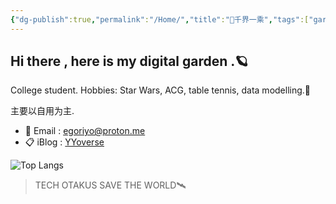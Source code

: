 ```yaml
---
{"dg-publish":true,"permalink":"/Home/","title":"🌠千界一乘","tags":["gardenEntry"]}
---
```



<h2> Hi there , here is my digital garden .🪐 </h2>

College student. Hobbies: Star Wars, ACG, table tennis, data modelling.🔭

主要以自用为主.

- 📨 Email : egoriyo@proton.me <br>
- 📋 iBlog : <a href="https://sumalene.github.io" target="_blank">YYoverse</a>


![Top Langs](https://github-readme-stats.vercel.app/api/top-langs/?username=Sumalene&layout=compact&theme=material-palenight)


> TECH OTAKUS SAVE THE WORLD🛰️


